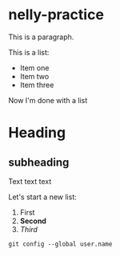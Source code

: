 # nelly-practice

This is a paragraph.

This is a list:

* Item one
* Item two
* Item three

Now I'm done with a list

# Heading
## subheading

Text text text

Let's start a new list:

1. First
2. **Second**
3. *Third* 

```
git config --global user.name
```
